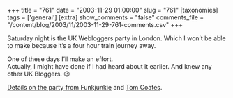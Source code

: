 +++
title = "761"
date = "2003-11-29 01:00:00"
slug = "761"
[taxonomies]
tags = ['general']
[extra]
show_comments = "false"
comments_file = "/content/blog/2003/11/2003-11-29-761-comments.csv"
+++

Saturday night is the UK Webloggers party in London. Which I won’t be able to make because it’s a four hour train journey away.

One of these days I’ll make an effort.  
Actually, I might have done if I had heard about it earlier. And knew any other UK Bloggers. 😉

[Details on the party from Funkjunkie](http://www.funjunkie.co.uk/comments.cfm/article=07ce11b4-33e0-4746-a454-693bf9dc25bc) and [Tom Coates](http://www.plasticbag.org/archives/2003/11/on_the_uk_webloggers_christmas_party.shtml).
